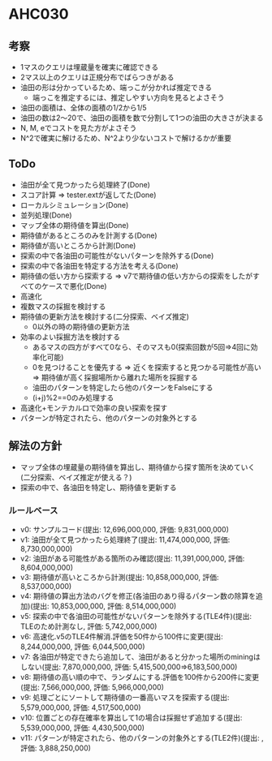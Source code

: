 # AHC030

## 考察

- 1マスのクエリは埋蔵量を確実に確認できる
- 2マス以上のクエリは正規分布でばらつきがある
- 油田の形は分かっているため、端っこが分かれば推定できる
  - 端っこを推定するには、推定しやすい方向を見るとよさそう
- 油田の面積は、全体の面積の1/2から1/5
- 油田の数は2～20で、油田の面積を数で分割して1つの油田の大きさが決まる
- N, M, eでコストを見た方がよさそう
- N^2で確実に解けるため、N^2より少ないコストで解けるかが重要

## ToDo

- 油田が全て見つかったら処理終了(Done)
- スコア計算 => tester.extが返してた(Done)
- ローカルシミュレーション(Done)
- 並列処理(Done)
- マップ全体の期待値を算出(Done)
- 期待値があるところのみを計測する(Done)
- 期待値が高いところから計測(Done)
- 探索の中で各油田の可能性がないパターンを除外する(Done)
- 探索の中で各油田を特定する方法を考える(Done)
- 期待値の低い方から探索する => v7で期待値の低い方からの探索をしたがすべてのケースで悪化(Done)
- 高速化
- 複数マスの採掘を検討する
- 期待値の更新方法を検討する(二分探索、ベイズ推定)
  - 0以外の時の期待値の更新方法
- 効率のよい採掘方法を検討する
  - あるマスの四方がすべて0なら、そのマスも0(探索回数が5回=>4回に効率化可能)
  - 0を見つけることを優先する => 近くを探索すると見つかる可能性が高い => 期待値が高く採掘場所から離れた場所を採掘する
  - 油田のパターンを特定したら他のパターンをFalseにする
  - (i+j)%2==0のみ処理する
- 高速化+モンテカルロで効率の良い探索を探す
- パターンが特定されたら、他のパターンの対象外とする

## 解法の方針

- マップ全体の埋蔵量の期待値を算出し、期待値から探す箇所を決めていく(二分探索、ベイズ推定が使える？)
- 探索の中で、各油田を特定し、期待値を更新する

### ルールベース

- v0: サンプルコード(提出: 12,696,000,000, 評価: 9,831,000,000)
- v1: 油田が全て見つかったら処理終了(提出: 11,474,000,000, 評価: 8,730,000,000)
- v2: 油田がある可能性がある箇所のみ確認(提出: 11,391,000,000, 評価: 8,604,000,000)
- v3: 期待値が高いところから計測(提出: 10,858,000,000, 評価: 8,537,000,000)
- v4: 期待値の算出方法のバグを修正(各油田のあり得るパターン数の除算を追加)(提出: 10,853,000,000, 評価: 8,514,000,000)
- v5: 探索の中で各油田の可能性がないパターンを除外する(TLE4件)(提出: TLEのため計測なし, 評価: 5,742,000,000)
- v6: 高速化.v5のTLE4件解消.評価を50件から100件に変更(提出: 8,244,000,000, 評価: 6,044,500,000)
- v7: 各油田が特定できたら追加して、油田があると分かった場所のminingはしない(提出: 7,870,000,000, 評価: 5,415,500,000=>6,183,500,000)
- v8: 期待値の高い順の中で、ランダムにする.評価を100件から200件に変更(提出: 7,566,000,000, 評価: 5,966,000,000)
- v9: 処理ごとにソートして期待値の一番高いマスを探索する(提出: 5,579,000,000, 評価: 4,517,500,000)
- v10: 位置ごとの存在確率を算出して1の場合は採掘せず追加する(提出: 5,539,000,000, 評価: 4,430,500,000)
- v11: パターンが特定されたら、他のパターンの対象外とする(TLE2件)(提出: , 評価: 3,888,250,000)


